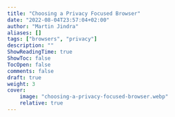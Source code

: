 ```yaml
---
title: "Choosing a Privacy Focused Browser"
date: "2022-08-04T23:57:04+02:00"
author: "Martin Jindra"
aliases: []
tags: ["browsers", "privacy"]
description: ""
ShowReadingTime: true
ShowToc: false
TocOpen: false
comments: false
draft: true
weight: 3
cover:
    image: "choosing-a-privacy-focused-browser.webp"
    relative: true
---
```

